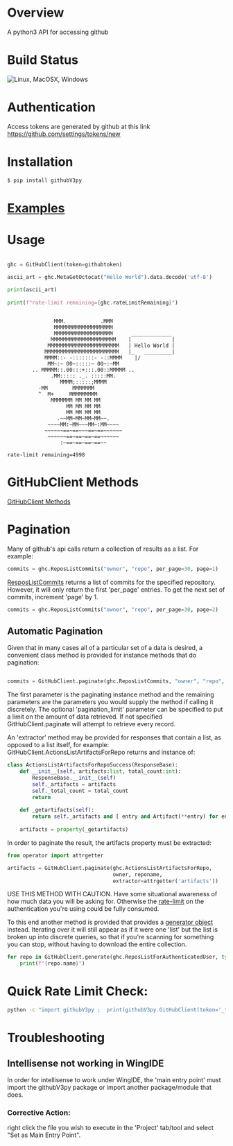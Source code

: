 # Overview 

A python3 API for accessing github

# Build Status

![Linux, MacOSX, Windows](https://github.com/AndrewOfC/githubpy/actions/workflows/build_and_test.yml/badge.svg)

# Authentication

Access tokens are generated by github at this link https://github.com/settings/tokens/new

# Installation

```bash
$ pip install githubV3py
```

# [Examples](examples/README.md)



# Usage

```python

ghc = GitHubClient(token=githubtoken)

ascii_art = ghc.MetaGetOctocat("Hello World").data.decode('utf-8')
    
print(ascii_art)
    
print(f"rate-limit remaining={ghc.rateLimitRemaining}")

```

```raw

               MMM.           .MMM
               MMMMMMMMMMMMMMMMMMM
               MMMMMMMMMMMMMMMMMMM      _____________
              MMMMMMMMMMMMMMMMMMMMM    |             |
             MMMMMMMMMMMMMMMMMMMMMMM   | Hello World |
            MMMMMMMMMMMMMMMMMMMMMMMM   |_   _________|
            MMMM::- -:::::::- -::MMMM    |/
             MM~:~ 00~:::::~ 00~:~MM
        .. MMMMM::.00:::+:::.00::MMMMM ..
              .MM::::: ._. :::::MM.
                 MMMM;:::::;MMMM
          -MM        MMMMMMM
          ^  M+     MMMMMMMMM
              MMMMMMM MM MM MM
                   MM MM MM MM
                   MM MM MM MM
                .~~MM~MM~MM~MM~~.
             ~~~~MM:~MM~~~MM~:MM~~~~
            ~~~~~~==~==~~~==~==~~~~~~
             ~~~~~~==~==~==~==~~~~~~
                 :~==~==~==~==~~

rate-limit remaining=4998
```

# GitHubClient Methods

[GitHubClient Methods](docs/githubclient_methods.md)

# Pagination

Many of github's api calls return a collection of results as a list. For example:

```python
commits = ghc.ReposListCommits("owner", "repo", per_page=30, page=1)    
```

[ResposListCommits](https://docs.github.com/rest/reference/repos#list-commits) returns a list of commits for the specified repository.  However, it will only return the first 'per_page' entries.   To get the next set of commits, increment 'page' by 1.

```python
commits = ghc.ReposListCommits("owner", "repo", per_page=30, page=2)    
```

## Automatic Pagination

Given that in many cases all of a particular set of a data is desired, a convenient class method is provided for instance methods that do pagination:

```python

commits = GitHubClient.paginate(ghc.ReposListCommits, "owner", "repo", pagination_limit=1000)

```

The first parameter is the paginating instance method and the remaining parameters are the parameters you would supply the method if calling it discretely.   The optional 'pagination_limit' parameter can be specified to put a limit on the amount of data retrieved.  If not specified GitHubClient.paginate will attempt to retrieve every record.

An 'extractor' method may be provided for responses that contain a list, as opposed to a list itself, for example:  GitHubClient.ActionsListArtifactsForRepo returns and instance of:

```python
class ActionsListArtifactsForRepoSuccess(ResponseBase):
    def __init__(self, artifacts:list, total_count:int):
        ResponseBase.__init__(self)
        self._artifacts = artifacts
        self._total_count = total_count
        return
        
    def _getartifacts(self):
        return self._artifacts and [ entry and Artifact(**entry) for entry in self._artifacts ]
        
    artifacts = property(_getartifacts)
```

In order to paginate the result, the artifacts property must be extracted:

```python
from operator import attrgetter

artifacts = GitHubClient.paginate(ghc.ActionsListArtifactsForRepo, 
                                  owner, reponame, 
                                  extractor=attrgetter('artifacts'))

```


USE THIS METHOD WITH CAUTION.  Have some situational awareness of how much data you will be asking for.   Otherwise the [rate-limit](https://docs.github.com/en/rest/overview/resources-in-the-rest-api#rate-limiting) on the authentication you're using could be fully consumed. 

To this end another method is provided that provides a [generator object](https://wiki.python.org/moin/Generators) instead.   Iterating over it will still appear as if it were one 'list' but the list is broken up into discrete queries, so that if you're scanning for something you can stop, without having to download the entire collection.

```python
for repo in GitHubClient.generate(ghc.ReposListForAuthenticatedUser, type=None):
    print(f"{repo.name}")
```

# Quick Rate Limit Check:

```bash
python -c "import githubV3py ;  print(githubV3py.GitHubClient(token='_token_').RateLimitGet().rate.remaining)"
```

# Troubleshooting
## Intellisense not working in WingIDE
In order for intellisense to work under WingIDE, the 'main entry point' must import the githubV3py package or import another package/module that does.   
### Corrective Action:
right click the file you wish to execute in the 'Project' tab/tool and select "Set as Main Entry Point".
